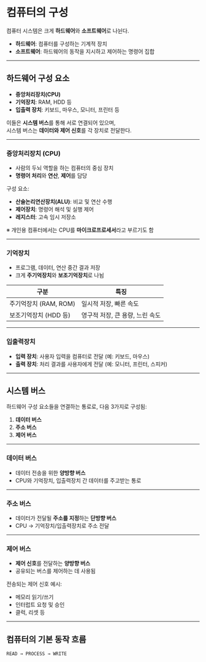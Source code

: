 # 컴퓨터의 구성

컴퓨터 시스템은 크게 **하드웨어**와 **소프트웨어**로 나뉜다.

- **하드웨어**: 컴퓨터를 구성하는 기계적 장치
- **소프트웨어**: 하드웨어의 동작을 지시하고 제어하는 명령어 집합

---

## 하드웨어 구성 요소

- **중앙처리장치(CPU)**
- **기억장치**: RAM, HDD 등
- **입출력 장치**: 키보드, 마우스, 모니터, 프린터 등

이들은 **시스템 버스**를 통해 서로 연결되어 있으며,  
시스템 버스는 **데이터와 제어 신호**를 각 장치로 전달한다.

---

### 중앙처리장치 (CPU)

- 사람의 두뇌 역할을 하는 컴퓨터의 중심 장치
- **명령어 처리**와 **연산**, **제어**를 담당

구성 요소:

- **산술논리연산장치(ALU)**: 비교 및 연산 수행
- **제어장치**: 명령어 해석 및 실행 제어
- **레지스터**: 고속 임시 저장소

※ 개인용 컴퓨터에서는 CPU를 **마이크로프로세서**라고 부르기도 함

---

### 기억장치

- 프로그램, 데이터, 연산 중간 결과 저장
- 크게 **주기억장치**와 **보조기억장치**로 나뉨

| 구분                  | 특징                            |
| --------------------- | ------------------------------- |
| 주기억장치 (RAM, ROM) | 일시적 저장, 빠른 속도          |
| 보조기억장치 (HDD 등) | 영구적 저장, 큰 용량, 느린 속도 |

---

### 입출력장치

- **입력 장치**: 사용자 입력을 컴퓨터로 전달 (예: 키보드, 마우스)
- **출력 장치**: 처리 결과를 사용자에게 전달 (예: 모니터, 프린터, 스피커)

---

## 시스템 버스

하드웨어 구성 요소들을 연결하는 통로로, 다음 3가지로 구성됨:

1. **데이터 버스**
2. **주소 버스**
3. **제어 버스**

---

### 데이터 버스

- 데이터 전송을 위한 **양방향 버스**
- CPU와 기억장치, 입출력장치 간 데이터를 주고받는 통로

---

### 주소 버스

- 데이터가 전달될 **주소를 지정**하는 **단방향 버스**
- CPU → 기억장치/입출력장치로 주소 전달

---

### 제어 버스

- **제어 신호**를 전달하는 **양방향 버스**
- 공유되는 버스를 제어하는 데 사용됨

전송되는 제어 신호 예시:

- 메모리 읽기/쓰기
- 인터럽트 요청 및 승인
- 클럭, 리셋 등

---

## 컴퓨터의 기본 동작 흐름

```plaintext
READ → PROCESS → WRITE
```
